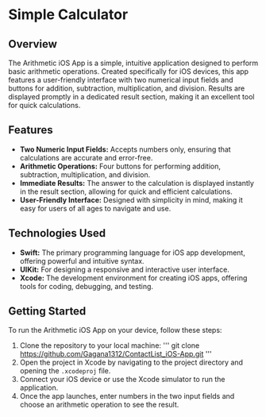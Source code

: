# Simple Calculator 

## Overview
The Arithmetic iOS App is a simple, intuitive application designed to perform basic arithmetic operations. Created specifically for iOS devices, this app features a user-friendly interface with two numerical input fields and buttons for addition, subtraction, multiplication, and division. Results are displayed promptly in a dedicated result section, making it an excellent tool for quick calculations.

## Features
- **Two Numeric Input Fields:** Accepts numbers only, ensuring that calculations are accurate and error-free.
- **Arithmetic Operations:** Four buttons for performing addition, subtraction, multiplication, and division.
- **Immediate Results:** The answer to the calculation is displayed instantly in the result section, allowing for quick and efficient calculations.
- **User-Friendly Interface:** Designed with simplicity in mind, making it easy for users of all ages to navigate and use.

## Technologies Used
- **Swift:** The primary programming language for iOS app development, offering powerful and intuitive syntax.
- **UIKit:** For designing a responsive and interactive user interface.
- **Xcode:** The development environment for creating iOS apps, offering tools for coding, debugging, and testing.

## Getting Started
To run the Arithmetic iOS App on your device, follow these steps:

1. Clone the repository to your local machine:
   '''
   git clone https://github.com/Gagana1312/ContactList_iOS-App.git
   '''
3. Open the project in Xcode by navigating to the project directory and opening the `.xcodeproj` file.
4. Connect your iOS device or use the Xcode simulator to run the application.
5. Once the app launches, enter numbers in the two input fields and choose an arithmetic operation to see the result.

